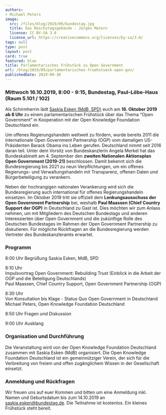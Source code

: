 ```yaml
---
authors:
- Michael Peters
image:
  src: /files/blog/2019/09/bundestag.jpg
  title: Das Reichstagsgebäude - Jürgen Matern
  license: CC BY-SA 3.0
  license_url: https://creativecommons.org/licenses/by-sa/3.0/
tags: null
type: post
layout: post
card: true
featured: blue
title: Parlamentarisches Frühstück zu Open Government
url: /blog/2019/09/parlamentarisches-fruehstueck-open-gov/
publishedDate: 2019-09-30
---
```


### Mittwoch 16.10.2019, 8:00 - 9:15, Bundestag, Paul-Löbe-Haus (Raum 5.101 / 102)

Als Schirmherrin lädt [Saskia Esken (MdB, SPD)](https://twitter.com/EskenSaskia) euch am **16. Oktober 2019 ab 8 Uhr** zu einem parlamentarischen Frühstück über das Thema “Open Government” in Kooperation mit der Open Knowledge Foundation Deutschland ein.   

Um offenes Regierungshandeln weltweit zu fördern, wurde bereits 2011 die internationale Open Government Partnership (OGP) vom damaligen US-Präsidenten Barack Obama ins Leben gerufen. Deutschland nimmt seit 2016 daran teil. Unter dem Vorsitz von Bundeskanzlerin Angela Merkel hat das Bundeskabinett am 4. September den **zweiten Nationalen Aktionsplan Open Government (2019-21)** beschlossen. Damit bekennt sich die Bundesregierung bis 2021 zu neun Verpflichtungen, um ein offenes Regierungs- und Verwaltungshandeln mit Transparenz, offenen Daten und Bürgerbeteiligung zu verankern.

Neben der hochrangigen nationalen Verankerung wird sich die Bundesregierung auch international für offenes Regierungshandeln einsetzen. Im Oktober 2019 tritt sie offiziell dem **Lenkungsausschuss der Open Government Partnership** bei, weshalb **Paul Maassen (Chief Country Support der OGP)** in Deutschland zu Gast ist. Dies möchten wir zum Anlass nehmen, um mit Mitgliedern des Deutschen Bundestags und anderen Interessierten über Open Government und die zukünftige Rolle des Deutschen Bundestages im Rahmen der Open Government Partnership zu diskutieren.
Für mögliche Rückfragen an die Bundesregierung werden Vertreter des Bundeskanzleramts erwartet.

### Programm

<p>8:00 Uhr Begrüßung Saskia Esken, MdB, SPD</p>
<p>8:10 Uhr<BR> Impulsvortrag Open Government: Rebuilding Trust (Einblick in die Arbeit der OGP und die Beteiligung Deutschlands)<BR> Paul Maassen, Chief Country Support, Open Government Partnership (OGP) </p>
<p>8:30 Uhr<BR> Von Konsultation bis Klage - Status Quo Open Government in Deutschland
Michael Peters, Open Knowledge Foundation Deutschland</p>
<p>8:50 Uhr Fragen und Diskussion</p>
<p>9:00 Uhr Ausklang</p>

### Organisation und Durchführung
Die Veranstaltung wird von der Open Knowledge Foundation Deutschland zusammen mit Saskia Esken (MdB) organisiert. Die Open Knowledge Foundation Deutschland ist ein gemeinnütziger Verein, der sich für die Verbreitung von freiem und offen zugänglichem Wissen in der Gesellschaft einsetzt.

### Anmeldung und Rückfragen
Wir freuen uns auf euer Kommen und bitten um eine Anmeldung inkl. Namen und Geburtsdatum bis zum 14.10.2019 an [saskia.esken@bundestag.de](mailto:saskia.esken@bundestag.de). Die Teilnahme ist kostenlos. Ein kleines Frühstück steht bereit.